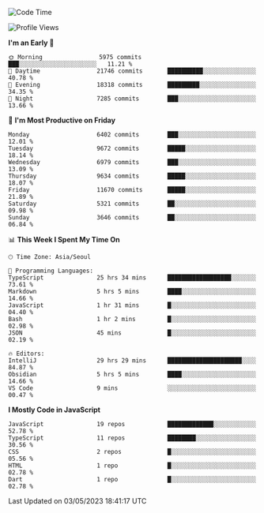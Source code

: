 <!--START_SECTION:waka-->
![Code Time](http://img.shields.io/badge/Code%20Time-4%2C828%20hrs%2023%20mins-blue)

![Profile Views](http://img.shields.io/badge/Profile%20Views-0-blue)

**I'm an Early 🐤** 

```text
🌞 Morning                5975 commits        ███░░░░░░░░░░░░░░░░░░░░░░   11.21 % 
🌆 Daytime                21746 commits       ██████████░░░░░░░░░░░░░░░   40.78 % 
🌃 Evening                18318 commits       █████████░░░░░░░░░░░░░░░░   34.35 % 
🌙 Night                  7285 commits        ███░░░░░░░░░░░░░░░░░░░░░░   13.66 % 
```
📅 **I'm Most Productive on Friday** 

```text
Monday                   6402 commits        ███░░░░░░░░░░░░░░░░░░░░░░   12.01 % 
Tuesday                  9672 commits        █████░░░░░░░░░░░░░░░░░░░░   18.14 % 
Wednesday                6979 commits        ███░░░░░░░░░░░░░░░░░░░░░░   13.09 % 
Thursday                 9634 commits        █████░░░░░░░░░░░░░░░░░░░░   18.07 % 
Friday                   11670 commits       █████░░░░░░░░░░░░░░░░░░░░   21.89 % 
Saturday                 5321 commits        ██░░░░░░░░░░░░░░░░░░░░░░░   09.98 % 
Sunday                   3646 commits        ██░░░░░░░░░░░░░░░░░░░░░░░   06.84 % 
```


📊 **This Week I Spent My Time On** 

```text
🕑︎ Time Zone: Asia/Seoul

💬 Programming Languages: 
TypeScript               25 hrs 34 mins      ██████████████████░░░░░░░   73.61 % 
Markdown                 5 hrs 5 mins        ████░░░░░░░░░░░░░░░░░░░░░   14.66 % 
JavaScript               1 hr 31 mins        █░░░░░░░░░░░░░░░░░░░░░░░░   04.40 % 
Bash                     1 hr 2 mins         █░░░░░░░░░░░░░░░░░░░░░░░░   02.98 % 
JSON                     45 mins             █░░░░░░░░░░░░░░░░░░░░░░░░   02.19 % 

🔥 Editors: 
IntelliJ                 29 hrs 29 mins      █████████████████████░░░░   84.87 % 
Obsidian                 5 hrs 5 mins        ████░░░░░░░░░░░░░░░░░░░░░   14.66 % 
VS Code                  9 mins              ░░░░░░░░░░░░░░░░░░░░░░░░░   00.47 % 
```

**I Mostly Code in JavaScript** 

```text
JavaScript               19 repos            █████████████░░░░░░░░░░░░   52.78 % 
TypeScript               11 repos            ████████░░░░░░░░░░░░░░░░░   30.56 % 
CSS                      2 repos             █░░░░░░░░░░░░░░░░░░░░░░░░   05.56 % 
HTML                     1 repo              █░░░░░░░░░░░░░░░░░░░░░░░░   02.78 % 
Dart                     1 repo              █░░░░░░░░░░░░░░░░░░░░░░░░   02.78 % 
```




 Last Updated on 03/05/2023 18:41:17 UTC
<!--END_SECTION:waka-->
